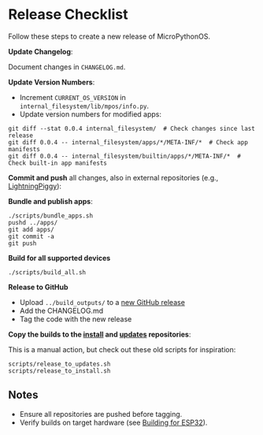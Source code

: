 # Release Checklist

Follow these steps to create a new release of MicroPythonOS.

**Update Changelog**:

Document changes in `CHANGELOG.md`.

**Update Version Numbers**:

   - Increment `CURRENT_OS_VERSION` in `internal_filesystem/lib/mpos/info.py`.
   - Update version numbers for modified apps:

```
git diff --stat 0.0.4 internal_filesystem/  # Check changes since last release
git diff 0.0.4 -- internal_filesystem/apps/*/META-INF/*  # Check app manifests
git diff 0.0.4 -- internal_filesystem/builtin/apps/*/META-INF/*  # Check built-in app manifests
```

**Commit and push** all changes, also in external repositories (e.g., [LightningPiggy](https://github.com/LightningPiggy/LightningPiggyApp)):

**Bundle and publish apps**:

```
./scripts/bundle_apps.sh
pushd ../apps/
git add apps/
git commit -a
git push
```

**Build for all supported devices**

```
./scripts/build_all.sh
```

**Release to GitHub**

- Upload ``` ../build_outputs/ ``` to a [new GitHub release](https://github.com/MicroPythonOS/MicroPythonOS/releases/new)
- Add the CHANGELOG.md
- Tag the code with the new release

**Copy the builds to the [install](https://github.com/MicroPythonOS/install) and [updates](https://github.com/MicroPythonOS/updates) repositories**:

This is a manual action, but check out these old scripts for inspiration:
```
scripts/release_to_updates.sh
scripts/release_to_install.sh
```

## Notes

- Ensure all repositories are pushed before tagging.
- Verify builds on target hardware (see [Building for ESP32](esp32.md)).
